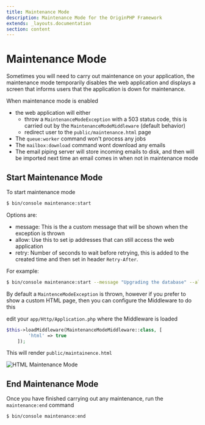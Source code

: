 ```yaml
---
title: Maintenance Mode
description: Maintenance Mode for the OriginPHP Framework
extends: _layouts.documentation
section: content
---
```

# Maintenance Mode

Sometimes you will need to carry out maintenance on your application, the maintenance mode temporarily disables
the web application and displays a screen that informs users that the application is down for maintenance.

When maintenance mode is enabled

- the web application will either 
    - throw a `MaintenanceModeException` with a 503 status code, this is carried out by the `MaintenanceModeMiddleware` (default behavior)
    - redirect user to the `public/maintenance.html` page
- The `queue:worker` command won't process any jobs
- The `mailbox:download` command wont download any emails
- The email piping server will store incoming emails to disk, and then will be imported next time an email comes in when not in maintenance mode

## Start Maintenance Mode

To start maintenance mode

```bash
$ bin/console maintenance:start
```

Options are:

- message: This is the a custom message that will be shown when the exception is thrown
- allow: Use this to set ip addresses that can still access the web application
- retry: Number of seconds to wait before retrying, this is added to the created time and then set in header `Retry-After`.

For example:

```bash
$ bin/console maintenance:start --message "Upgrading the database" --allow 192.168.1.120 --allow 192.168.1.140
```

By default a `MaintenceModeException` is thrown, however if you prefer to show a custom HTML page, then you can configure the Middleware to do this

edit your `app/Http/Application.php` where the Middleware is loaded

```php
$this->loadMiddleware(MaintenanceModeMiddleware::class, [
        'html' => true
    ]);
```

This will render `public/maintainence.html`

![HTML Maintenance Mode](/assets/images/maintenance-mode.png)

## End Maintenance Mode

Once you have finished carrying out any maintenance, run the `maintenance:end` command

```bash
$ bin/console maintenance:end
```
